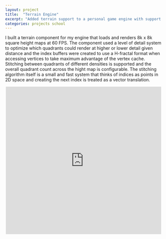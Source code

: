 ```yaml
---
layout: project
title:  "Terrain Engine"
excerpt: "Added terrain support to a personal game engine with support for up to 8k heightmaps. Both generation and presentation were optimized such that loading even large datasets took no more than a couple of seconds and rendering supported almost per-pixel triangle density."
categories: projects school
---
```


I built a terrain component for my engine that loads and renders 8k x 8k square height maps at 60 FPS. The component used a level of detail system to optimize which quadrants could render at higher or lower detail given distance and the index buffers were created to use a H-fractal format when accessing vertices to take maximum advantage of the vertex cache. Stitching between quadrants of different densities is supported and the overall quadrant count across the hight map is configurable. The stitching algorithm itself is a small and fast system that thinks of indices as points in 2D space and creating the next index is treated as a vector translation.

<center><iframe src="http://player.vimeo.com/video/14909303" width="500" height="476" frameborder="0" webkitAllowFullScreen mozallowfullscreen allowFullScreen></iframe></center>